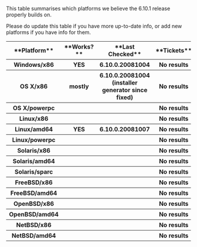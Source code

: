 
This table summarises which platforms we believe the 6.10.1 release properly builds on.



Please do update this table if you have more up-to-date info, or add new platforms if you have info for them.


<table><tr><th>**Platform**</th>
<th>**Works?**</th>
<th>**Last Checked**</th>
<th>**Tickets**
</th></tr>
<tr><th>Windows/x86</th>
<th>YES</th>
<th>6.10.0.20081004</th>
<th>No results
</th></tr>
<tr><th>OS X/x86</th>
<th>mostly</th>
<th>6.10.0.20081004 (installer generator since fixed)</th>
<th>No results
</th></tr>
<tr><th>OS X/powerpc</th>
<th> </th>
<th> </th>
<th>No results
</th></tr>
<tr><th>Linux/x86</th>
<th> </th>
<th> </th>
<th>No results
</th></tr>
<tr><th>Linux/amd64</th>
<th>YES</th>
<th>6.10.0.20081007</th>
<th>No results
</th></tr>
<tr><th>Linux/powerpc</th>
<th> </th>
<th> </th>
<th>No results
</th></tr>
<tr><th>Solaris/x86</th>
<th> </th>
<th> </th>
<th>No results
</th></tr>
<tr><th>Solaris/amd64</th>
<th> </th>
<th> </th>
<th>No results
</th></tr>
<tr><th>Solaris/sparc</th>
<th> </th>
<th> </th>
<th>No results
</th></tr>
<tr><th>FreeBSD/x86</th>
<th> </th>
<th> </th>
<th>No results
</th></tr>
<tr><th>FreeBSD/amd64</th>
<th> </th>
<th> </th>
<th>No results
</th></tr>
<tr><th>OpenBSD/x86</th>
<th> </th>
<th> </th>
<th>No results
</th></tr>
<tr><th>OpenBSD/amd64</th>
<th> </th>
<th> </th>
<th>No results
</th></tr>
<tr><th>NetBSD/x86</th>
<th> </th>
<th> </th>
<th>No results
</th></tr>
<tr><th>NetBSD/amd64</th>
<th> </th>
<th> </th>
<th>No results
</th></tr></table>



